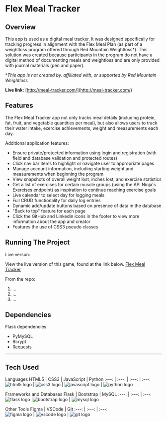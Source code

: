 # Flex Meal Tracker

## Overview
This app is used as a digital meal tracker. It was designed specifically for tracking progress in alignment with the Flex Meal Plan (as part of a weightloss program offered through Red Mountain Weightloss*). This solution was created because participants in the program do not have a digital method of documenting meals and weightloss and are only provided with journal materials (pen and paper).

**This app is not created by, affiliated with, or supported by Red Mountain Weightloss*

**Live link:** [http://meal-tracker.com/](http://meal-tracker.com/)


## Features
The Flex Meal Tracker app not only tracks meal details (including protein, fat, fruit, and vegetable quantities per meal), but also allows users to track their water intake, exercise achievements, weight and measurements each day.

Additional application features:

* Ensure private/protected information using login and registration (with field and database validation and protected routes)
* Click nav bar items to highlight or navigate user to appropriate pages
* Manage account information, including starting weight and measurements when beginning the program
* View snapshots of overall weight lost, inches lost, and exercise statistics
* Get a list of exercises for certain muscle groups (using the API Ninja's Exercises endpoint) as inspiration to continue reaching exercise goals
* Live calendar to select day for logging meals
* Full CRUD functionality for daily log entries
* Dynamic add/update buttons based on presence of data in the database
* "Back to top" feature for each page
* Click the GitHub and Linkedin icons in the footer to view more information about the app and creator
* Features the use of CSS3 pseudo classes



## Running The Project
Live verson:

View the live version of this game, found at the link below.
[Flex Meal Tracker](http://meal-tracker.com/)

From the repo:

  1. ...
  2. ...
  3. ...

## Dependencies
Flask dependencies:

* PyMySQL
* Bcrypt
* Requests
---

## Tech Used

Languages
HTML5 |  CSS3  | JavaScript  | Python
:---:  |  :---:  |  :---:  |  :---:
![html5 logo](https://skillicons.dev/icons?i=html "HTML5 logo")  | ![css3 logo](https://skillicons.dev/icons?i=css "CSS3 logo") | ![javascript logo](https://skillicons.dev/icons?i=js "JavaScript logo") | ![python logo](https://skillicons.dev/icons?i=py "Python logo") 

Frameworks and Databases
Flask  | Bootstrap  | MySQL
:---:  |  :---:  |  :---:  
![flask logo](https://skillicons.dev/icons?i=flask "Flask logo") |![bootstrap logo](https://skillicons.dev/icons?i=bootstrap "Bootstrap logo")  |  ![mysql logo](https://skillicons.dev/icons?i=mysql "MySQL logo")

Other Tools
Figma |  VSCode  |  Git
:---:  |  :---:  |  :---:  
![figma logo](https://skillicons.dev/icons?i=figma "Figma logo")  | ![vscode logo](https://skillicons.dev/icons?i=vscode "VSCode logo") |  ![git logo](https://skillicons.dev/icons?i=git "Git logo") 


